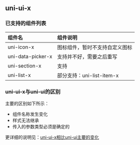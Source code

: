 ## uni-ui-x

### 已支持的组件列表

| 组件名            | 组件说明                       |
| :---------------- | :----------------------------- |
| uni-icon-x        | 图标组件，暂时不支持自定义图标 |
| uni-data-picker-x | 支持并不好，需要之后重写       |
| uni-section-x     | 支持                           |
| uni-list-x        | 部分支持：uni-list-item-x      |



### uni-ui-x与uni-ui的区别

主要的区别如下所示：
- 组件名称发生变化
- 样式无法继承
- 传入的参数类型必须是确定的

更详细的说明见：[uni-ui-x相比uni-ui主要的变化](./doc/DIFFERENCE.md)

